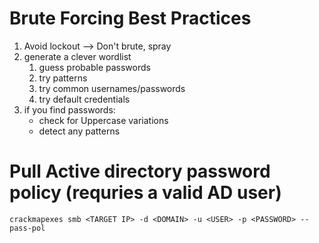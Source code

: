 # Brute Forcing Best Practices
1. Avoid lockout --> Don't brute, spray
2. generate a clever wordlist
	1. guess probable passwords
	2. try patterns
	3. try common usernames/passwords
	4. try default credentials
3. if you find passwords:
	- check for Uppercase variations
	- detect any patterns


# Pull Active directory password policy (requries a valid AD user)
`crackmapexes smb <TARGET IP> -d <DOMAIN> -u <USER> -p <PASSWORD> --pass-pol`